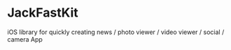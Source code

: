 JackFastKit
===========

iOS library for quickly creating news / photo viewer / video viewer / social / camera App

